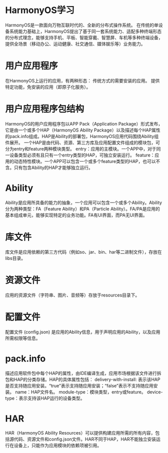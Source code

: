 # HarmonyOS学习
HarmonyOS是一款面向万物互联时代的、全新的分布式操作系统。
在传统的单设备系统能力基础上，HarmonyOS提出了基于同一套系统能力、适配多种终端形态的分布式理念，能够支持手机、平板、智能穿戴、智慧屏、车机等多种终端设备，提供全场景（移动办公、运动健康、社交通信、媒体娱乐等）业务能力。

# 用户应用程序
在HarmonyOS上运行的应用，有两种形态：
传统方式的需要安装的应用。
提供特定功能，免安装的应用（即原子化服务）。

# 用户应用程序包结构
HarmonyOS的用户应用程序包以APP Pack（Application Package）形式发布，它是由一个或多个HAP（HarmonyOS Ability Package）以及描述每个HAP属性的pack.info组成。HAP是Ability的部署包，HarmonyOS应用代码围绕Ability组件展开。
一个HAP是由代码、资源、第三方库及应用配置文件组成的模块包，可分为entry和feature两种模块类型。
entry：应用的主模块。一个APP中，对于同一设备类型必须有且只有一个entry类型的HAP，可独立安装运行。
feature：应用的动态特性模块。一个APP可以包含一个或多个feature类型的HAP，也可以不含。只有包含Ability的HAP才能够独立运行。

# Ability
Ability是应用所具备的能力的抽象，一个应用可以包含一个或多个Ability。Ability分为两种类型：FA（Feature Ability）和PA（Particle Ability）。FA/PA是应用的基本组成单元，能够实现特定的业务功能。FA有UI界面，而PA无UI界面。

# 库文件
库文件是应用依赖的第三方代码（例如so、jar、bin、har等二进制文件），存放在libs目录。

# 资源文件
应用的资源文件（字符串、图片、音频等）存放于resources目录下。

# 配置文件
配置文件 (config.json) 是应用的Ability信息，用于声明应用的Ability，以及应用所需权限等信息。

# pack.info
描述应用软件包中每个HAP的属性，由IDE编译生成，应用市场根据该文件进行拆包和HAP的分类存储。HAP的具体属性包括：
delivery-with-install: 表示该HAP是否支持随应用安装。“true”表示支持随应用安装；“false”表示不支持随应用安装。
name：HAP文件名。
module-type：模块类型，entry或feature。
device-type：表示支持该HAP运行的设备类型。

# HAR
HAR（HarmonyOS Ability Resources）可以提供构建应用所需的所有内容，包括源代码、资源文件和config.json文件。HAR不同于HAP，HAR不能独立安装运行在设备上，只能作为应用模块的依赖项被引用。
